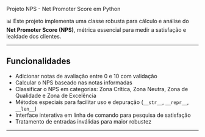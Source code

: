  Projeto NPS - Net Promoter Score em Python

📊 Este projeto implementa uma classe robusta para cálculo e análise do **Net Promoter Score (NPS)**, métrica essencial para medir a satisfação e lealdade dos clientes.

---

## Funcionalidades

- Adicionar notas de avaliação entre 0 e 10 com validação
- Calcular o NPS baseado nas notas informadas
- Classificar o NPS em categorias: Zona Crítica, Zona Neutra, Zona de Qualidade e Zona de Excelência
- Métodos especiais para facilitar uso e depuração (`__str__`, `__repr__`, `__len__`)
- Interface interativa em linha de comando para pesquisa de satisfação
- Tratamento de entradas inválidas para maior robustez

---


